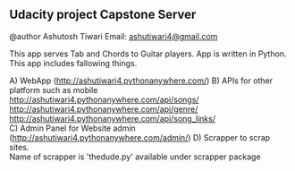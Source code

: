 ## Udacity project Capstone Server ##

@author
Ashutosh Tiwari
Email: ashutiwari4@gmail.com

This app serves Tab and Chords to Guitar players. App is written in Python.
This app includes fallowing things.

A) WebApp (http://ashutiwari4.pythonanywhere.com/)
B) APIs for other platform such as mobile <br />
    http://ashutiwari4.pythonanywhere.com/api/songs/ <br />
    http://ashutiwari4.pythonanywhere.com/api/genre/ <br />
    http://ashutiwari4.pythonanywhere.com/api/song_links/ <br />
C) Admin Panel for Website admin <br />
    (http://ashutiwari4.pythonanywhere.com/admin/)
D) Scrapper to scrap sites. <br />
    Name of scrapper is 'thedude.py' available under scrapper package <br />